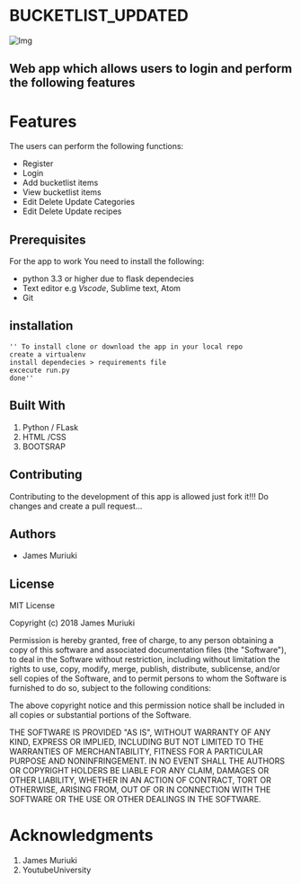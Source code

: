 BUCKETLIST_UPDATED
===
![Img](https://i.imgur.com/nk1oDX3.png)

Web app which allows users to login and perform the following features
---

Features
===
The users can perform the following functions:

* Register
* Login
* Add bucketlist items
* View bucketlist items
* Edit Delete Update Categories
* Edit Delete Update recipes

Prerequisites
----
For the app to work You need to install the following:
* python 3.3 or higher due to flask dependecies
* Text editor e.g *Vscode*, Sublime text, Atom
* Git

installation
---
    '' To install clone or download the app in your local repo
    create a virtualenv
    install dependecies > requirements file
    excecute run.py
    done''

Built With
---
1. Python / FLask 
2. HTML /CSS
3. BOOTSRAP

Contributing
---
Contributing to the development of this app is allowed just fork it!!!
Do changes and create a pull request...

Authors
---
* James Muriuki

License
---
MIT License

Copyright (c) 2018 James Muriuki

Permission is hereby granted, free of charge, to any person obtaining a copy
of this software and associated documentation files (the "Software"), to deal
in the Software without restriction, including without limitation the rights
to use, copy, modify, merge, publish, distribute, sublicense, and/or sell
copies of the Software, and to permit persons to whom the Software is
furnished to do so, subject to the following conditions:

The above copyright notice and this permission notice shall be included in all
copies or substantial portions of the Software.

THE SOFTWARE IS PROVIDED "AS IS", WITHOUT WARRANTY OF ANY KIND, EXPRESS OR
IMPLIED, INCLUDING BUT NOT LIMITED TO THE WARRANTIES OF MERCHANTABILITY,
FITNESS FOR A PARTICULAR PURPOSE AND NONINFRINGEMENT. IN NO EVENT SHALL THE
AUTHORS OR COPYRIGHT HOLDERS BE LIABLE FOR ANY CLAIM, DAMAGES OR OTHER
LIABILITY, WHETHER IN AN ACTION OF CONTRACT, TORT OR OTHERWISE, ARISING FROM,
OUT OF OR IN CONNECTION WITH THE SOFTWARE OR THE USE OR OTHER DEALINGS IN THE
SOFTWARE.


Acknowledgments
=== 
1. James Muriuki
2. YoutubeUniversity

